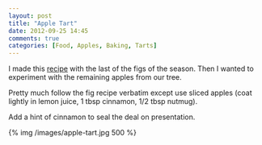 ```yaml
---
layout: post
title: "Apple Tart"
date: 2012-09-25 14:45
comments: true
categories: [Food, Apples, Baking, Tarts]
---
```


I made this [recipe](http://www.sophisticatedgourmet.com/2011/09/easy-fig-tarts/) with the last of the figs of the season.
Then I wanted to experiment with the remaining apples from our tree.

Pretty much follow the fig recipe verbatim except use sliced apples (coat lightly in lemon juice, 1 tbsp cinnamon, 1/2 tbsp nutmug).

Add a hint of cinnamon to seal the deal on presentation.

{% img /images/apple-tart.jpg 500 %}
